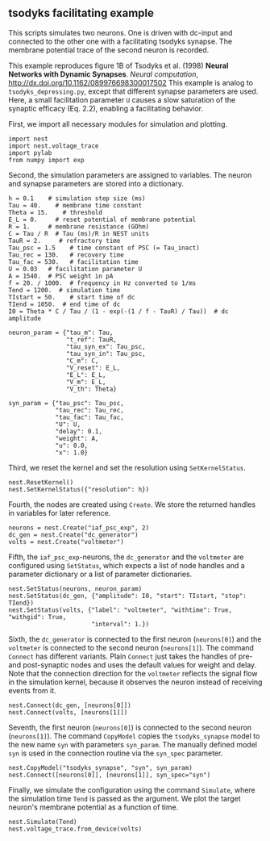 

    
    
tsodyks facilitating example
-----------------------

This scripts simulates two neurons. One is driven with dc-input and
connected to the other one with a facilitating tsodyks synapse. The
membrane potential trace of the second neuron is recorded.


This example reproduces figure 1B of Tsodyks et al. (1998)
**Neural Networks with Dynamic Synapses**.
*Neural computation*, http://dx.doi.org/10.1162/089976698300017502
This example is analog to ``tsodyks_depressing.py``, except that
different synapse parameters are used. Here, a small facilitation
parameter ``U`` causes a slow saturation of the synaptic efficacy
(Eq. 2.2), enabling a facilitating behavior.

    
First, we import all necessary modules for simulation and plotting.

    
    import nest
    import nest.voltage_trace
    import pylab
    from numpy import exp
    
Second, the simulation parameters are assigned to variables. The
neuron and synapse parameters are stored into a dictionary.

    
    h = 0.1    # simulation step size (ms)
    Tau = 40.    # membrane time constant
    Theta = 15.    # threshold
    E_L = 0.     # reset potential of membrane potential
    R = 1.     # membrane resistance (GOhm)
    C = Tau / R  # Tau (ms)/R in NEST units
    TauR = 2.     # refractory time
    Tau_psc = 1.5    # time constant of PSC (= Tau_inact)
    Tau_rec = 130.   # recovery time
    Tau_fac = 530.   # facilitation time
    U = 0.03   # facilitation parameter U
    A = 1540.  # PSC weight in pA
    f = 20. / 1000.  # frequency in Hz converted to 1/ms
    Tend = 1200.  # simulation time
    TIstart = 50.    # start time of dc
    TIend = 1050.  # end time of dc
    I0 = Theta * C / Tau / (1 - exp(-(1 / f - TauR) / Tau))  # dc amplitude
    
    neuron_param = {"tau_m": Tau,
                    "t_ref": TauR,
                    "tau_syn_ex": Tau_psc,
                    "tau_syn_in": Tau_psc,
                    "C_m": C,
                    "V_reset": E_L,
                    "E_L": E_L,
                    "V_m": E_L,
                    "V_th": Theta}
    
    syn_param = {"tau_psc": Tau_psc,
                 "tau_rec": Tau_rec,
                 "tau_fac": Tau_fac,
                 "U": U,
                 "delay": 0.1,
                 "weight": A,
                 "u": 0.0,
                 "x": 1.0}
    
Third, we reset the kernel and set the resolution using `SetKernelStatus`.

    
    nest.ResetKernel()
    nest.SetKernelStatus({"resolution": h})
    
Fourth, the nodes are created using `Create`. We store the returned
handles in variables for later reference.

    
    neurons = nest.Create("iaf_psc_exp", 2)
    dc_gen = nest.Create("dc_generator")
    volts = nest.Create("voltmeter")
    
Fifth, the `iaf_psc_exp`-neurons, the `dc_generator` and the
`voltmeter` are configured using `SetStatus`, which expects a list of
node handles and a parameter dictionary or a list of parameter
dictionaries.

    
    nest.SetStatus(neurons, neuron_param)
    nest.SetStatus(dc_gen, {"amplitude": I0, "start": TIstart, "stop": TIend})
    nest.SetStatus(volts, {"label": "voltmeter", "withtime": True, "withgid": True,
                           "interval": 1.})
    
Sixth, the `dc_generator` is connected to the first neuron
(``neurons[0]``) and the `voltmeter` is connected to the second neuron
(``neurons[1]``). The command `Connect` has different variants. Plain
`Connect` just takes the handles of pre- and post-synaptic nodes and
uses the default values for weight and delay. Note that the connection
direction for the `voltmeter` reflects the signal flow in the
simulation kernel, because it observes the neuron instead of receiving
events from it.


    
    nest.Connect(dc_gen, [neurons[0]])
    nest.Connect(volts, [neurons[1]])
    
Seventh, the first neuron (``neurons[0]``) is connected to the
second neuron (``neurons[1]``).  The command `CopyModel` copies the
`tsodyks_synapse` model to the new name ``syn`` with parameters
``syn_param``.  The manually defined model ``syn`` is used in the
connection routine via the ``syn_spec`` parameter.

    
    nest.CopyModel("tsodyks_synapse", "syn", syn_param)
    nest.Connect([neurons[0]], [neurons[1]], syn_spec="syn")
    
Finally, we simulate the configuration using the command
`Simulate`, where the simulation time ``Tend`` is passed as the
argument.  We plot the target neuron's membrane potential as a
function of time.

    
    nest.Simulate(Tend)
    nest.voltage_trace.from_device(volts)
    
    



